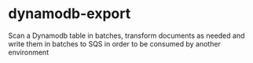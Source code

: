 # dynamodb-export
Scan a Dynamodb table in batches, transform documents as needed and write them in batches to SQS in order to be consumed by another environment
